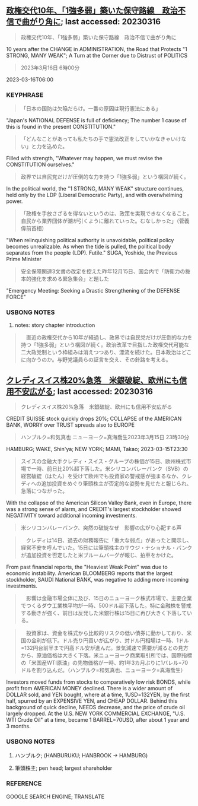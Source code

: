 ## [政権交代10年、「1強多弱」築いた保守路線　政治不信で曲がり角に](https://www.asahi.com/articles/ASR3F7HCXR1LUTFK00T.html?iref=comtop_Topnews2_03); last accessed: 20230316

> 政権交代10年、「1強多弱」築いた保守路線　政治不信で曲がり角に

10 years after the CHANGE in ADMINISTRATION, the Road that Protects "1 STRONG, MANY WEAK"; A Turn at the Corner due to Distrust of POLITICS

> 2023年3月16日 6時00分

2023-03-16T06:00

### KEYPHRASE

> 「日本の国防は欠陥だらけ。一番の原因は現行憲法にある」

"Japan's NATIONAL DEFENSE is full of deficiency; The number 1 cause of this is found in the present CONSTITUTION."

> 「どんなことがあっても私たちの手で憲法改正をしていかなきゃいけない」と力を込めた。

Filled with strength, "Whatever may happen, we must revise the CONSTITUTION ourselves."

> 政界では自民党だけが圧倒的な力を持つ「1強多弱」という構図が続く。

In the political world,  the "1 STRONG, MANY WEAK" structure continues, held only by the LDP (Liberal Democratic Party), and with overwhelming power.

>「政権を手放さざるを得ないというのは、政策を実現できなくなること。自民から業界団体が潮が引くように離れていった。むなしかった」（菅義偉前首相）

"When relinquishing political authority is unavoidable, political policy becomes unrealizable. As when the tide is pulled, the political body separates from the people (LDP).  Futile." SUGA, Yoshide, the Previous Prime Minister

> 安全保障関連3文書の改定を控えた昨年12月15日、国会内で「防衛力の抜本的強化を求める緊急集会」と題した

"Emergency Meeting: Seeking a Drastic Strengthening of the DEFENSE FORCE"

### USBONG NOTES

1) notes: story chapter introduction

>　直近の政権交代から10年が経過し、政界では自民党だけが圧倒的な力を持つ「1強多弱」という構図が続く。政治改革で目指した政権交代可能な二大政党制という枠組みは消えつつあり、漂流を続けた。日本政治はどこに向かうのか。与野党議員らの証言を交え、その針路を考える。


## [クレディスイス株20%急落　米銀破綻、欧州にも信用不安広がる](https://www.asahi.com/articles/ASR3H7SYLR3HULFA038.html?iref=comtop_Business_02); last accessed: 20230316

> クレディスイス株20%急落　米銀破綻、欧州にも信用不安広がる

CREDIT SUISSE stock quickly drops 20%; COLLAPSE of the AMERICAN BANK, WORRY over TRUST spreads also to EUROPE

> ハンブルク=和気真也 ニューヨーク=真海喬生2023年3月15日 23時30分	

HAMBURG; WAKE, Shin'ya; NEW YORK; MAMI, Takao; 2023-03-15T23:30

> スイスの金融大手クレディ・スイス・グループの株価が15日、欧州株式市場で一時、前日比20%超下落した。米シリコンバレーバンク（SVB）の経営破綻（はたん）を受けて欧州でも投資家の警戒感が強まるなか、クレディへの追加投資をめぐり筆頭株主が否定的な姿勢を見せたと報じられ、急落につながった。

With the collapse of the American Silicon Valley Bank, even in Europe, there was a strong sense of alarm, and CREDIT's largest stockholder showed NEGATIVITY toward additional incoming investments.

>  米シリコンバレーバンク、突然の破綻なぜ　影響の広がり心配する声

>　クレディは14日、過去の財務報告に「重大な弱点」があったと開示し、経営不安を呼んでいた。15日には筆頭株主のサウジ・ナショナル・バンクが追加投資を否定したと米ブルームバーグが報じ、拍車をかけた。

From past financial reports, the "Heaviest Weak Point" was due to economic instability. American BLOOMBERG reports that the largest stockholder, SAUDI National BANK, was negative to adding more incoming investments.

>　影響は金融市場全体に及び、15日のニューヨーク株式市場で、主要企業でつくるダウ工業株平均が一時、500ドル超下落した。特に金融株を警戒する動きが強く、前日は反発した米銀行株は15日に再び大きく下落している。

>　投資家は、資金を株式から比較的リスクの低い債券に動かしており、米国の金利が低下。ドル売り円買いが広がり、対ドル円相場は一時、1ドル=132円台前半まで円高ドル安が進んだ。景気減速で需要が減るとの見方から、原油価格は大きく下落。米ニューヨーク商業取引所では、国際指標の「米国産WTI原油」の先物価格が一時、約1年3カ月ぶりに1バレル=70ドルを割り込んだ。（ハンブルク=和気真也、ニューヨーク=真海喬生）

Investors moved funds from stocks to comparatively low risk BONDS, while profit from AMERICAN MONEY declined. There is a wider amount of DOLLAR sold, and YEN bought, where at a time, 1USD=132YEN, by the first half, spurred by an EXPENSIVE YEN, and CHEAP DOLLAR. Behind this background of quick decline, NEEDS decrease, and the price of crude oil largely dropped. At the U.S. NEW YORK COMMERCIAL EXCHANGE, "U.S. WTI Crude Oil" at a time, became 1 BARREL=70USD, after about 1 year and 3 months.

### USBONG NOTES

1) ハンブルク; (HANBURUKU; HANBROOK -> HAMBURG)

2) 筆頭株主; pen head; largest shareholder

### REFERENCE

GOOGLE SEARCH ENGINE; TRANSLATE
